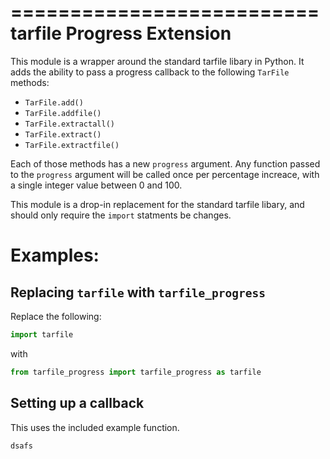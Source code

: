 ==========================
tarfile Progress Extension
==========================

This module is a wrapper around the
standard tarfile libary in Python. It 
adds the ability to pass a progress 
callback to the following ```TarFile```
methods:

*   ```TarFile.add()```
*   ```TarFile.addfile()```
*   ```TarFile.extractall()```
*   ```TarFile.extract()```
*   ```TarFile.extractfile()```

Each of those methods has a new ```progress```
argument. Any function passed to the
```progress``` argument will be called once
per percentage increace, with a single integer
value between 0 and 100.

This module is a drop-in replacement for the 
standard tarfile libary, and should only require
the ```import``` statments be changes.

Examples:
=========

Replacing ```tarfile``` with ```tarfile_progress```
---------------------------------------------------

Replace the following:

```python
import tarfile
```
with

```python
from tarfile_progress import tarfile_progress as tarfile
```

Setting up a callback
---------------------

This uses the included example function.

```python
dsafs
```